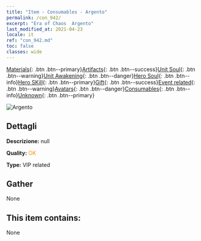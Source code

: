 ```yaml
---
title: "Item - Consumables - Argento"
permalink: /con_942/
excerpt: "Era of Chaos  Argento"
last_modified_at: 2021-04-23
locale: it
ref: "con_942.md"
toc: false
classes: wide
---
```

 [Materials](/ItemsIT/){: .btn .btn--primary}[Artifacts](/ItemsIT/Artifacts/){: .btn .btn--success}[Unit Soul](/ItemsIT/UnitSoul/){: .btn .btn--warning}[Unit Awakening](/ItemsIT/UnitAwakening/){: .btn .btn--danger}[Hero Soul](/ItemsIT/HeroSoul/){: .btn .btn--info}[Hero SKill](/ItemsIT/HeroSkill/){: .btn .btn--primary}[Gift](/ItemsIT/Gift/){: .btn .btn--success}[Event related](/ItemsIT/Events/){: .btn .btn--warning}[Avatars](/ItemsIT/Avatars/){: .btn .btn--danger}[Consumables](/ItemsIT/Consumables/){: .btn .btn--info}[Unknown](/ItemsIT/Unknown/){: .btn .btn--primary}

 ![Argento](/images/t/i_4003401.png)

## Dettagli
 **Descrizione:** null

 **Quality:** <span style="color: #FF8C00">OK</span>

 **Type:** VIP related

## Gather

  None

## This item contains:

  None

